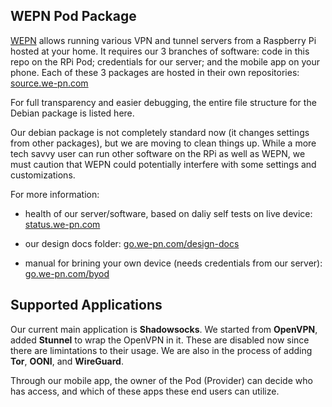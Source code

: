 ## WEPN Pod Package


[WEPN](https://we-pn.com) allows running various VPN and tunnel servers from a Raspberry Pi hosted at your home. It requires our 3 branches of software: code in this repo on the RPi Pod;
 credentials for our server; and the mobile app on your phone. Each of these 3 packages are hosted in their own repositories: [source.we-pn.com](https://source.we-pn.com)
 
For full transparency and easier debugging, the entire file structure for the Debian package is listed here.


Our debian package is not completely standard now (it changes settings from other packages), but we are moving to clean things up. 
While a more tech savvy user can run other software on the RPi as well as WEPN, we must caution that WEPN could potentially interfere with some settings and customizations.

For more information:

- health of our server/software, based on daliy self tests on live device: [status.we-pn.com](https://status.we-pn.com)

- our design docs folder: [go.we-pn.com/design-docs](https://go.we-pn.com/design-docs)

- manual for brining your own device (needs credentials from our server): [go.we-pn.com/byod](https://go.we-pn.com/byod)

## Supported Applications

Our current main application is **Shadowsocks**. We started from **OpenVPN**, added **Stunnel** to wrap the OpenVPN in it. These are disabled now since there are limintations to their usage.
We are also in the process of adding **Tor**, **OONI**, and **WireGuard**.

Through our mobile app, the owner of the Pod (Provider) can decide who has access, and which of these apps these end users can utilize.

